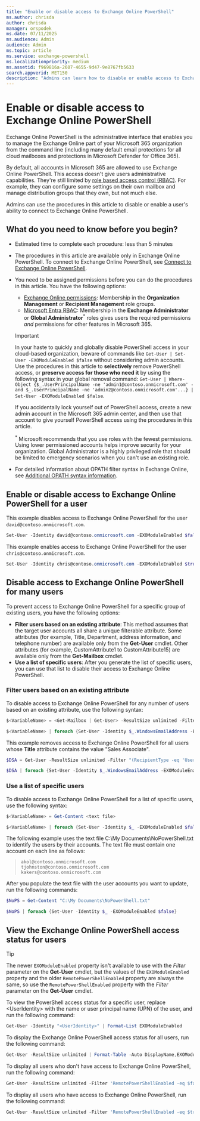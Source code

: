 ```yaml
---
title: "Enable or disable access to Exchange Online PowerShell"
ms.author: chrisda
author: chrisda
manager: orspodek
ms.date: 07/11/2025
ms.audience: Admin
audience: Admin
ms.topic: article
ms.service: exchange-powershell
ms.localizationpriority: medium
ms.assetid: f969816a-2607-4655-9d47-9e8767fb5633
search.appverid: MET150
description: "Admins can learn how to disable or enable access to Exchange Online PowerShell for users in their organization"
---
```


# Enable or disable access to Exchange Online PowerShell

Exchange Online PowerShell is the administrative interface that enables you to manage the Exchange Online part of your Microsoft 365 organization from the command line (including many default email protections for all cloud mailboxes and protections in Microsoft Defender for Office 365).

By default, all accounts in Microsoft 365 are allowed to use Exchange Online PowerShell. This access doesn't give users administrative capabilities. They're still limited by [role based access control (RBAC)](/exchange/permissions-exo/permissions-exo). For example, they can configure some settings on their own mailbox and manage distribution groups that they own, but not much else.

Admins can use the procedures in this article to disable or enable a user's ability to connect to Exchange Online PowerShell.

## What do you need to know before you begin?

- Estimated time to complete each procedure: less than 5 minutes

- The procedures in this article are available only in Exchange Online PowerShell. To connect to Exchange Online PowerShell, see [Connect to Exchange Online PowerShell](connect-to-exchange-online-powershell.md).

- You need to be assigned permissions before you can do the procedures in this article. You have the following options:
  - [Exchange Online permissions](/exchange/permissions-exo/permissions-exo): Membership in the **Organization Management** or **Recipient Management** role groups.
  - [Microsoft Entra RBAC](/microsoft-365/admin/add-users/about-admin-roles): Membership in the **Exchange Administrator** or **Global Administrator**<sup>\*</sup> roles gives users the required permissions *and* permissions for other features in Microsoft 365.

  > [!IMPORTANT]
  > In your haste to quickly and globally disable PowerShell access in your cloud-based organization, beware of commands like `Get-User | Set-User -EXOModuleEnabled $false` without considering admin accounts. Use the procedures in this article to **selectively** remove PowerShell access, or **preserve access for those who need it** by using the following syntax in your global removal command: `Get-User | Where-Object {$_.UserPrincipalName -ne 'admin1@contoso.onmicrosoft.com' -and $_.UserPrincipalName -ne 'admin2@contoso.onmicrosoft.com'...} | Set-User -EXOModuleEnabled $false`.
  >
  > If you accidentally lock yourself out of PowerShell access, create a new admin account in the Microsoft 365 admin center, and then use that account to give yourself PowerShell access using the procedures in this article.
  >
  > <sup>\*</sup> Microsoft recommends that you use roles with the fewest permissions. Using lower permissioned accounts helps improve security for your organization. Global Administrator is a highly privileged role that should be limited to emergency scenarios when you can't use an existing role.

- For detailed information about OPATH filter syntax in Exchange Online, see [Additional OPATH syntax information](recipient-filters.md#additional-opath-syntax-information).

## Enable or disable access to Exchange Online PowerShell for a user

This example disables access to Exchange Online PowerShell for the user `david@contoso.onmicrosoft.com`.

```powershell
Set-User -Identity david@contoso.onmicrosoft.com -EXOModuleEnabled $false
```

This example enables access to Exchange Online PowerShell for the user `chris@contoso.onmicrosoft.com`.

```powershell
Set-User -Identity chris@contoso.onmicrosoft.com -EXOModuleEnabled $true
```

## Disable access to Exchange Online PowerShell for many users

To prevent access to Exchange Online PowerShell for a specific group of existing users, you have the following options:

- **Filter users based on an existing attribute**: This method assumes that the target user accounts all share a unique filterable attribute. Some attributes (for example, Title, Department, address information, and telephone number) are available only from the **Get-User** cmdlet. Other attributes (for example, CustomAttribute1 to CustomAttribute15) are available only from the **Get-Mailbox** cmdlet.
- **Use a list of specific users**: After you generate the list of specific users, you can use that list to disable their access to Exchange Online PowerShell.

### Filter users based on an existing attribute

To disable access to Exchange Online PowerShell for any number of users based on an existing attribute, use the following syntax:

```powershell
$<VariableName> = <Get-Mailbox | Get-User> -ResultSize unlimited -Filter <Filter>

$<VariableName> | foreach {Set-User -Identity $_.WindowsEmailAddress -EXOModuleEnabled $false}
```

This example removes access to Exchange Online PowerShell for all users whose **Title** attribute contains the value "Sales Associate".

```powershell
$DSA = Get-User -ResultSize unlimited -Filter "(RecipientType -eq 'UserMailbox') -and (Title -like 'Sales Associate*')"

$DSA | foreach {Set-User -Identity $_.WindowsEmailAddress -EXOModuleEnabled $false}
```

### Use a list of specific users

To disable access to Exchange Online PowerShell for a list of specific users, use the following syntax:

```powershell
$<VariableName> = Get-Content <text file>

$<VariableName> | foreach {Set-User -Identity $_ -EXOModuleEnabled $false}
```

The following example uses the text file C:\My Documents\NoPowerShell.txt to identify the users by their accounts. The text file must contain one account on each line as follows:

> `akol@contoso.onmicrosoft.com` <br/> `tjohnston@contoso.onmicrosoft.com` <br/> `kakers@contoso.onmicrosoft.com`

After you populate the text file with the user accounts you want to update, run the following commands:

```powershell
$NoPS = Get-Content "C:\My Documents\NoPowerShell.txt"

$NoPS | foreach {Set-User -Identity $_ -EXOModuleEnabled $false}
```

## View the Exchange Online PowerShell access status for users

> [!TIP]
> The newer `EXOModuleEnabled` property isn't available to use with the *Filter* parameter on the **Get-User** cmdlet, but the values of the `EXOModuleEnabled` property and the older `RemotePowerShellEnabled` property are always the same, so use the `RemotePowerShellEnabled` property with the *Filter* parameter on the **Get-User** cmdlet.

To view the PowerShell access status for a specific user, replace \<UserIdentity\> with the name or user principal name (UPN) of the user, and run the following command:

```powershell
Get-User -Identity "<UserIdentity>" | Format-List EXOModuleEnabled
```

To display the Exchange Online PowerShell access status for all users, run the following command:

```powershell
Get-User -ResultSize unlimited | Format-Table -Auto DisplayName,EXOModuleEnabled
```

To display all users who don't have access to Exchange Online PowerShell, run the following command:

```powershell
Get-User -ResultSize unlimited -Filter 'RemotePowerShellEnabled -eq $false'
```

To display all users who have access to Exchange Online PowerShell, run the following command:

```powershell
Get-User -ResultSize unlimited -Filter 'RemotePowerShellEnabled -eq $true'
```
